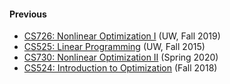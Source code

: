 
#### Previous
- [CS726: Nonlinear Optimization I](http://www.cs.wisc.edu/~swright/cs726-f19.html) (UW, Fall 2019)
- [CS525: Linear Programming](http://www.cs.wisc.edu/~swright/cs525-f15.html) (UW, Fall 2015)
- [CS730: Nonlinear Optimization II](http://www.cs.wisc.edu/~swright/cs730-s20.html) (Spring 2020)
- [CS524: Introduction to Optimization](http://www.cs.wisc.edu/~swright/cs524-f18.html) (Fall 2018)
